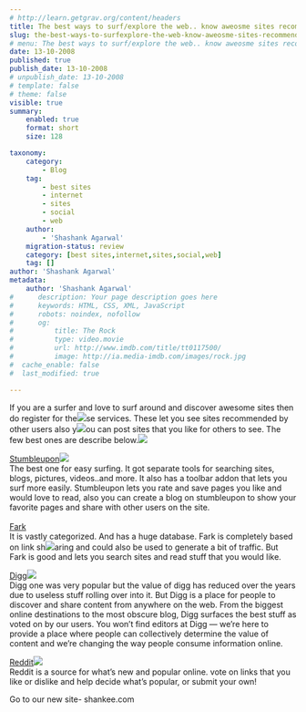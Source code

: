 ```yaml
---
# http://learn.getgrav.org/content/headers
title: The best ways to surf/explore the web.. know aweosme sites recommended by other users (using Stumbleupon, Digg, Fark)
slug: the-best-ways-to-surfexplore-the-web-know-aweosme-sites-recommended-by-other-users-using-stumbleupon-digg-fark
# menu: The best ways to surf/explore the web.. know aweosme sites recommended by other users (using Stumbleupon, Digg, Fark)
date: 13-10-2008
published: true
publish_date: 13-10-2008
# unpublish_date: 13-10-2008
# template: false
# theme: false
visible: true
summary:
    enabled: true
    format: short
    size: 128

taxonomy:
    category:
        - Blog
    tag:
        - best sites
        - internet
        - sites
        - social
        - web
    author:
        - 'Shashank Agarwal'
    migration-status: review
    category: [best sites,internet,sites,social,web]
    tag: []
author: 'Shashank Agarwal'
metadata:
    author: 'Shashank Agarwal'
#      description: Your page description goes here
#      keywords: HTML, CSS, XML, JavaScript
#      robots: noindex, nofollow
#      og:
#          title: The Rock
#          type: video.movie
#          url: http://www.imdb.com/title/tt0117500/
#          image: http://ia.media-imdb.com/images/rock.jpg
#  cache_enable: false
#  last_modified: true

---
```


If you are a surfer and love to surf around and discover awesome sites then do register for the[![](http://2.bp.blogspot.com/_V2JZuLkPrjQ/SPNEadZ_NEI/AAAAAAAAD9I/qmCNjPH_Zzo/s320/stumbleupon.png)](http://2.bp.blogspot.com/_V2JZuLkPrjQ/SPNEadZ_NEI/AAAAAAAAD9I/qmCNjPH_Zzo/s1600-h/stumbleupon.png)se services. These let you see sites recommended by other users also y[![](http://2.bp.blogspot.com/_V2JZuLkPrjQ/SPNEaVkvmjI/AAAAAAAAD8o/w2YFOglSMKk/s320/digg.gif)](http://2.bp.blogspot.com/_V2JZuLkPrjQ/SPNEaVkvmjI/AAAAAAAAD8o/w2YFOglSMKk/s1600-h/digg.gif)ou can post sites that you like for others to see. The few best ones are describe below.[![](http://3.bp.blogspot.com/_V2JZuLkPrjQ/SPNEaVV85OI/AAAAAAAAD84/Fk9iEWntH94/s320/reddit.com.header.png)](http://3.bp.blogspot.com/_V2JZuLkPrjQ/SPNEaVV85OI/AAAAAAAAD84/Fk9iEWntH94/s1600-h/reddit.com.header.png)

  
[Stumbleupon](http://www.stumbleupon.com/)[![](http://2.bp.blogspot.com/_V2JZuLkPrjQ/SPNEadZ_NEI/AAAAAAAAD9I/qmCNjPH_Zzo/s320/stumbleupon.png)](http://2.bp.blogspot.com/_V2JZuLkPrjQ/SPNEadZ_NEI/AAAAAAAAD9I/qmCNjPH_Zzo/s1600-h/stumbleupon.png)  
The best one for easy surfing. It got separate tools for searching sites, blogs, pictures, videos..and more. It also has a toolbar addon that lets you surf more easily. Stumbleupon lets you rate and save pages you like and would love to read, also you can create a blog on stumbleupon to show your favorite pages and share with other users on the site.  
[  
Fark](http://www.fark.com/)  
It is vastly categorized. And has a huge database. Fark is completely based on link sh[![](http://1.bp.blogspot.com/_V2JZuLkPrjQ/SPNEaRSupAI/AAAAAAAAD8w/ihattmceY0A/s320/farkLogo2.gif)](http://1.bp.blogspot.com/_V2JZuLkPrjQ/SPNEaRSupAI/AAAAAAAAD8w/ihattmceY0A/s1600-h/farkLogo2.gif)aring and could also be used to generate a bit of traffic. But Fark is good and lets you search sites and read stuff that you would like.

[Digg](http://www.digg.com/)[![](http://2.bp.blogspot.com/_V2JZuLkPrjQ/SPNEaVkvmjI/AAAAAAAAD8o/w2YFOglSMKk/s320/digg.gif)](http://2.bp.blogspot.com/_V2JZuLkPrjQ/SPNEaVkvmjI/AAAAAAAAD8o/w2YFOglSMKk/s1600-h/digg.gif)  
Digg one was very popular but the value of digg has reduced over the years due to useless stuff rolling over into it. But Digg is a place for people to discover and share content from anywhere on the web. From the biggest online destinations to the most obscure blog, Digg surfaces the best stuff as voted on by our users. You won’t find editors at Digg — we’re here to provide a place where people can collectively determine the value of content and we’re changing the way people consume information online.

[Reddit](http://www.reddit.com/)[![](http://3.bp.blogspot.com/_V2JZuLkPrjQ/SPNEaVV85OI/AAAAAAAAD84/Fk9iEWntH94/s320/reddit.com.header.png)](http://3.bp.blogspot.com/_V2JZuLkPrjQ/SPNEaVV85OI/AAAAAAAAD84/Fk9iEWntH94/s1600-h/reddit.com.header.png)  
Reddit is a source for what’s new and popular online. vote on links that you like or dislike and help decide what’s popular, or submit your own!

Go to our new site- shankee.com
